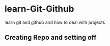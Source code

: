 # learn-Git-Github
learn git and github and how to deal with projects

## Creating Repo and setting off
